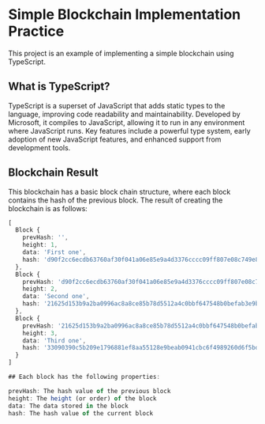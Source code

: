 # Simple Blockchain Implementation Practice

This project is an example of implementing a simple blockchain using TypeScript.

## What is TypeScript?

TypeScript is a superset of JavaScript that adds static types to the language, improving code readability and maintainability. 
Developed by Microsoft, it compiles to JavaScript, allowing it to run in any environment where JavaScript runs. Key features include a powerful type system, early adoption of new JavaScript features, and enhanced support from development tools.

## Blockchain Result 

This blockchain has a basic block chain structure, where each block contains the hash of the previous block. The result of creating the blockchain is as follows:

```typescript
[
  Block {
    prevHash: '',
    height: 1,
    data: 'First one',
    hash: 'd90f2cc6ecdb63760af30f041a06e85e9a4d3376cccc09ff807e08c749e81ca9'
  },
  Block {
    prevHash: 'd90f2cc6ecdb63760af30f041a06e85e9a4d3376cccc09ff807e08c749e81ca9',
    height: 2,
    data: 'Second one',
    hash: '21625d153b9a2ba0996ac8a8ce85b78d5512a4c0bbf647548b0befab3e9b3cfe'
  },
  Block {
    prevHash: '21625d153b9a2ba0996ac8a8ce85b78d5512a4c0bbf647548b0befab3e9b3cfe',
    height: 3,
    data: 'Third one',
    hash: '33090390c5b209e1796881ef8aa55128e9beab0941cbc6f4989260d6f5bd961b'
  }
]

## Each block has the following properties:

prevHash: The hash value of the previous block
height: The height (or order) of the block
data: The data stored in the block
hash: The hash value of the current block
